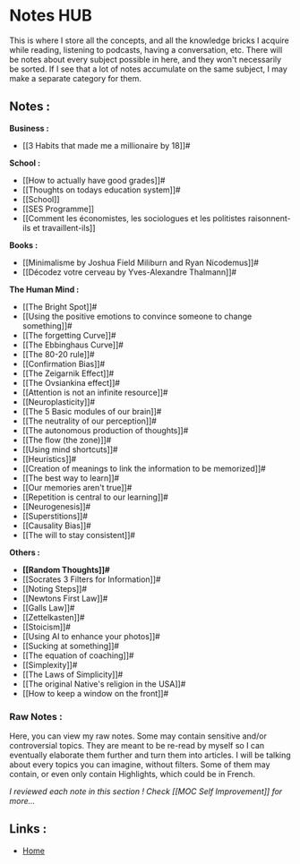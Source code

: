 # Notes HUB

This is where I store all the concepts, and all the knowledge bricks I acquire while reading, listening to podcasts, having a conversation, etc. There will be notes about every subject possible in here, and they won't necessarily be sorted. If I see that a lot of notes accumulate on the same subject, I may make a separate category for them.


## Notes :

**Business :**
- [[3 Habits that made me a millionaire by 18]]#


**School :**
- [[How to actually have good grades]]#
- [[Thoughts on todays education system]]#
- [[School]]
- [[SES Programme]]
- [[Comment les économistes, les sociologues et les politistes raisonnent-ils et travaillent-ils]]


**Books :**
- [[Minimalisme by Joshua Field Miliburn and Ryan Nicodemus]]#
- [[Décodez votre cerveau by Yves-Alexandre Thalmann]]#


**The Human Mind :**
- [[The Bright Spot]]#
- [[Using the positive emotions to convince someone to change something]]#
- [[The forgetting Curve]]#
- [[The Ebbinghaus Curve]]#
- [[The 80-20 rule]]#
- [[Confirmation Bias]]#
- [[The Zeigarnik Effect]]#
- [[The Ovsiankina effect]]#
- [[Attention is not an infinite resource]]#
- [[Neuroplasticity]]#
- [[The 5 Basic modules of our brain]]#
- [[The neutrality of our perception]]#
- [[The autonomous production of thoughts]]#
- [[The flow (the zone)]]#
- [[Using mind shortcuts]]#
- [[Heuristics]]#
- [[Creation of meanings to link the information to be memorized]]#
- [[The best way to learn]]#
- [[Our memories aren't true]]#
- [[Repetition is central to our learning]]#
- [[Neurogenesis]]#
- [[Superstitions]]#
- [[Causality Bias]]#
- [[The will to stay consistent]]#


**Others :**
- **[[Random Thoughts]]#**
- [[Socrates 3 Filters for Information]]#
- [[Noting Steps]]#
- [[Newtons First Law]]#
- [[Galls Law]]#
- [[Zettelkasten]]#
- [[Stoicism]]#
- [[Using AI to enhance your photos]]#
- [[Sucking at something]]#
- [[The equation of coaching]]#
- [[Simplexity]]#
- [[The Laws of Simplicity]]#
- [[The original Native's religion in the USA]]#
- [[How to keep a window on the front]]#


### Raw Notes :
Here, you can view my raw notes. Some may contain sensitive and/or controversial topics. They are meant to be re-read by myself so I can eventually elaborate them further and turn them into articles. I will be talking about every topics you can imagine, without filters. Some of them may contain, or even only contain Highlights, which could be in French.

*I reviewed each note in this section ! Check [[MOC Self Improvement]] for more...*

## Links :
- [Home](https://misudashi.ga/)